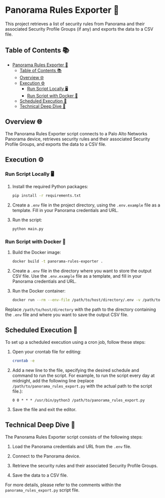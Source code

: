 # Panorama Rules Exporter 🚀

This project retrieves a list of security rules from Panorama and their associated Security Profile Groups (if any) and exports the data to a CSV file.

## Table of Contents 📚

- [Panorama Rules Exporter 🚀](#panorama-rules-exporter-)
  - [Table of Contents 📚](#table-of-contents-)
  - [Overview 🌐](#overview-)
  - [Execution ⚙️](#execution-️)
    - [Run Script Locally 🖥️](#run-script-locally-️)
    - [Run Script with Docker 🐳](#run-script-with-docker-)
  - [Scheduled Execution 📅](#scheduled-execution-)
  - [Technical Deep Dive 🔎](#technical-deep-dive-)

## Overview 🌐

The Panorama Rules Exporter script connects to a Palo Alto Networks Panorama device, retrieves security rules and their associated Security Profile Groups, and exports the data to a CSV file.

## Execution ⚙️

### Run Script Locally 🖥️

1. Install the required Python packages:

    ```bash
    pip install -r requirements.txt
    ```

2. Create a `.env` file in the project directory, using the `.env.example` file as a template. Fill in your Panorama credentials and URL.

3. Run the script:

    ```bash
    python main.py
    ```

### Run Script with Docker 🐳

1. Build the Docker image:

    ```bash
    docker build -t panorama-rules-exporter .
    ```

2. Create a `.env` file in the directory where you want to store the output CSV file. Use the `.env.example` file as a template, and fill in your Panorama credentials and URL.

3. Run the Docker container:

    ```bash
    docker run --rm --env-file /path/to/host/directory/.env -v /path/to/host/directory:/app/output panorama_rules_export
    ```

Replace `/path/to/host/directory` with the path to the directory containing the `.env` file and where you want to save the output CSV file.

## Scheduled Execution 📅

To set up a scheduled execution using a cron job, follow these steps:

1. Open your crontab file for editing:

    ```bash
    crontab -e
    ```

2. Add a new line to the file, specifying the desired schedule and command to run the script. For example, to run the script every day at midnight, add the following line (replace `/path/to/panorama_rules_export.py` with the actual path to the script file.):

    ```cron
    0 0 * * * /usr/bin/python3 /path/to/panorama_rules_export.py
    ```

3. Save the file and exit the editor.

## Technical Deep Dive 🔎

The Panorama Rules Exporter script consists of the following steps:

1. Load the Panorama credentials and URL from the `.env` file.

2. Connect to the Panorama device.

3. Retrieve the security rules and their associated Security Profile Groups.

4. Save the data to a CSV file.

For more details, please refer to the comments within the `panorama_rules_export.py` script file.
